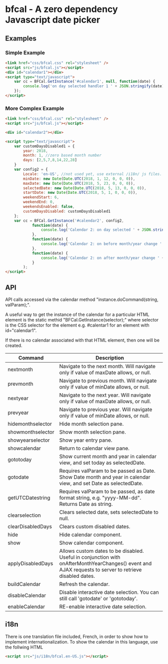 # bfcal -  A zero dependency Javascript date picker

## Examples

### Simple Example

```html
<link href="css/bfcal.css" rel="stylesheet" />
<script src="js/bfcal.js"></script>
<div id="calendar1"></div>
<script type="text/javascript">
    var cc = BFCal.GetInstance('#calendar1', null, function(date) {
        console.log('on day selected handler 1 ' + JSON.stringify(date) );
    });
</script>
```

### More Complex Example

```html
<link href="css/bfcal.css" rel="stylesheet" />
<script src="js/bfcal.js"></script>

<div id="calendar2"></div>

<script type="text/javascript">
    var customDaysDisabled1 = {
        year: 2018,
        month: 1, //zero based month number
        days: [2,5,7,8,14,22,28] 
    }
    var config2 = {
        Locale: 'en-US', //not used yet, use external /i18n/ js files.
        minDate: new Date(Date.UTC(2018, 1, 12, 0, 0, 0)),
        maxDate: new Date(Date.UTC(2018, 5, 23, 0, 0, 0)),
        selectedDate: new Date(Date.UTC(2018, 5, 13, 0, 0, 0)),
        startDate: new Date(Date.UTC(2018, 5, 1, 0, 0, 0)),
        weekendStart: 6,
        weekendEnd: 0,
        weekendsEnabled: false,
        customDaysDisabled: customDaysDisabled1
    };
    var cc = BFCal.GetInstance('#calendar2', config2,
            function(date) {
                console.log('Calendar 2: on day selected ' + JSON.stringify(date) );
            },
            function(date) {
                console.log('Calendar 2: on before month/year change ' + JSON.stringify(date) );
            },
            function(date) {
                console.log('Calendar 2: on after month/year change ' + JSON.stringify(date) );
            }
        );
</script>
```

## API

API calls accessed via the calendar method "instance.doCommand(string, valParam);".

A useful way to get the instance of the calendar for a particular HTML element is the static methid "BFCal.GetInstance(selector);" where selector is the CSS selector for the element e.g. #calentar1 for an element with id="calendar1".

If there is no calendar associated with that HTML element, then one will be created.

Command | Description
------------ | -------------
nextmonth | Navigate to the next month. Will navigate only if value of maxDate allows, or null.
prevmonth | Navigate to previous month. Will navigate only if value of minDate allows, or null.
nextyear | Navigate to the next year. Will navigate only if value of maxDate allows, or null.
prevyear | Navigate to previous year. Will navigate only if value of minDate allows, or null.
hidemonthselector | Hide month selection pane.
showmonthselector | Show month selection pane.
showyearselector | Show year entry pane.
showcalendar | Return to calendar view pane.
gototoday | Show current month and year in calendar view, and set today as selectedDate.
gotodate | Requires valParam to be passed as Date. Show Date month and year in calendar view, and set Date as selectedDate.
getUTCDatestring | Requires valParam to be passed, as date format string, e.g. "yyyy-MM-dd". Returns Date as string.
clearselection | Clears selected date, sets selectedDate to null.
clearDisabledDays | Clears custom disabled dates.
hide | Hide calendar component.
show | Show calendar component.
applyDisabledDays | Allows custom dates to be disabled. Useful in conjunction with onAfterMonthYearChanges() event and AJAX requests to server to retrieve disabled dates.
buildCalendar | Refresh the calendar.
disableCalendar | Disable interactive date selection. You can still call 'gotodate' or 'gototoday'.
enableCalendar | RE-enable interactive date selection.

## i18n

There is one translation file included, French, in order to show how to implement internationalization. To show the calendar in this language, use the follwing HTML

```html
<script src="js/i18n/bfcal.en-US.js"></script>
```
